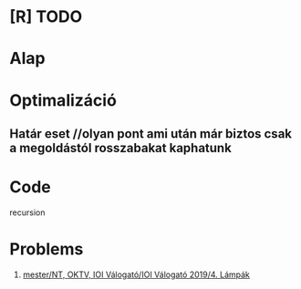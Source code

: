 # [R] TODO
# Alap
# Optimalizáció
## Határ eset //olyan pont ami után már biztos csak a megoldástól rosszabakat kaphatunk
# Code
recursion

# Problems
1. [mester/NT, OKTV, IOI Válogató/IOI Válogató 2019/4. Lámpák](https://github.com/asztrikx/mester-linux/blob/master/NT%2C%20OKTV%2C%20IOI%20V%C3%A1logat%C3%B3/IOI%20V%C3%A1logat%C3%B3%202019/4.%20L%C3%A1mp%C3%A1k%20%20%20%20__-100/feladat.pdf)